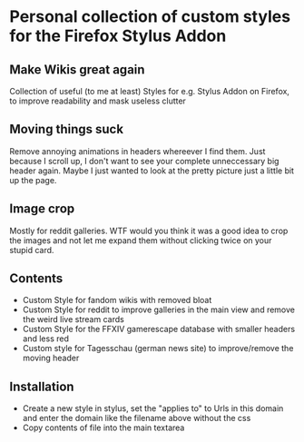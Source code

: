 # Personal collection of custom styles for the Firefox Stylus Addon
## Make Wikis great again

Collection of useful (to me at least) Styles for e.g. Stylus Addon on Firefox, to improve readability and mask useless clutter

## Moving things suck

Remove annoying animations in headers whereever I find them. Just because I scroll up, I don't want to see your complete unneccessary big header again. Maybe I just wanted to look at the pretty picture just a little bit up the page.

## Image crop

Mostly for reddit galleries. WTF would you think it was a good idea to crop the images and not let me expand them without clicking twice on your stupid card.

## Contents

* Custom Style for fandom wikis with removed bloat
* Custom Style for reddit to improve galleries in the main view and remove the weird live stream cards
* Custom Style for the FFXIV gamerescape database with smaller headers and less red
* Custom style for Tagesschau (german news site) to improve/remove the moving header

## Installation

* Create a new style in stylus, set the "applies to" to Urls in this domain and enter the domain like the filename above without the css
* Copy contents of file into the main textarea
